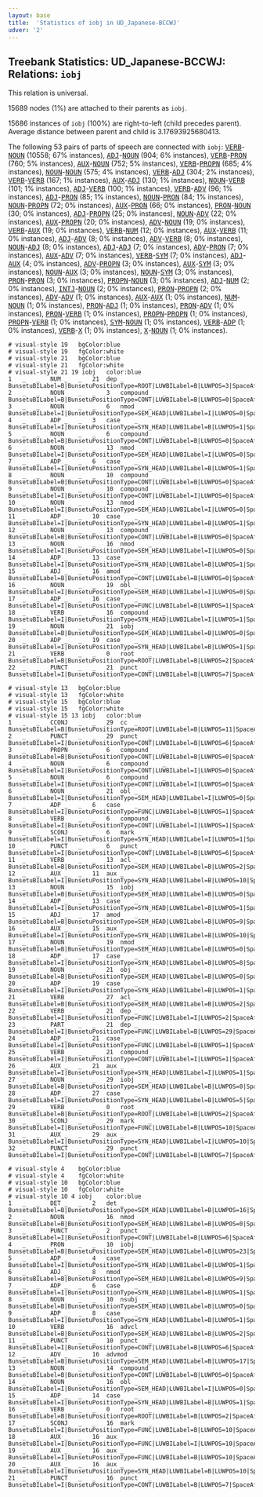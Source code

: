 ```yaml
---
layout: base
title:  'Statistics of iobj in UD_Japanese-BCCWJ'
udver: '2'
---
```


## Treebank Statistics: UD_Japanese-BCCWJ: Relations: `iobj`

This relation is universal.

15689 nodes (1%) are attached to their parents as `iobj`.

15686 instances of `iobj` (100%) are right-to-left (child precedes parent).
Average distance between parent and child is 3.17693925680413.

The following 53 pairs of parts of speech are connected with `iobj`: <tt><a href="ja_bccwj-pos-VERB.html">VERB</a></tt>-<tt><a href="ja_bccwj-pos-NOUN.html">NOUN</a></tt> (10558; 67% instances), <tt><a href="ja_bccwj-pos-ADJ.html">ADJ</a></tt>-<tt><a href="ja_bccwj-pos-NOUN.html">NOUN</a></tt> (904; 6% instances), <tt><a href="ja_bccwj-pos-VERB.html">VERB</a></tt>-<tt><a href="ja_bccwj-pos-PRON.html">PRON</a></tt> (760; 5% instances), <tt><a href="ja_bccwj-pos-AUX.html">AUX</a></tt>-<tt><a href="ja_bccwj-pos-NOUN.html">NOUN</a></tt> (752; 5% instances), <tt><a href="ja_bccwj-pos-VERB.html">VERB</a></tt>-<tt><a href="ja_bccwj-pos-PROPN.html">PROPN</a></tt> (685; 4% instances), <tt><a href="ja_bccwj-pos-NOUN.html">NOUN</a></tt>-<tt><a href="ja_bccwj-pos-NOUN.html">NOUN</a></tt> (575; 4% instances), <tt><a href="ja_bccwj-pos-VERB.html">VERB</a></tt>-<tt><a href="ja_bccwj-pos-ADJ.html">ADJ</a></tt> (304; 2% instances), <tt><a href="ja_bccwj-pos-VERB.html">VERB</a></tt>-<tt><a href="ja_bccwj-pos-VERB.html">VERB</a></tt> (167; 1% instances), <tt><a href="ja_bccwj-pos-AUX.html">AUX</a></tt>-<tt><a href="ja_bccwj-pos-ADJ.html">ADJ</a></tt> (130; 1% instances), <tt><a href="ja_bccwj-pos-NOUN.html">NOUN</a></tt>-<tt><a href="ja_bccwj-pos-VERB.html">VERB</a></tt> (101; 1% instances), <tt><a href="ja_bccwj-pos-ADJ.html">ADJ</a></tt>-<tt><a href="ja_bccwj-pos-VERB.html">VERB</a></tt> (100; 1% instances), <tt><a href="ja_bccwj-pos-VERB.html">VERB</a></tt>-<tt><a href="ja_bccwj-pos-ADV.html">ADV</a></tt> (96; 1% instances), <tt><a href="ja_bccwj-pos-ADJ.html">ADJ</a></tt>-<tt><a href="ja_bccwj-pos-PRON.html">PRON</a></tt> (85; 1% instances), <tt><a href="ja_bccwj-pos-NOUN.html">NOUN</a></tt>-<tt><a href="ja_bccwj-pos-PRON.html">PRON</a></tt> (84; 1% instances), <tt><a href="ja_bccwj-pos-NOUN.html">NOUN</a></tt>-<tt><a href="ja_bccwj-pos-PROPN.html">PROPN</a></tt> (72; 0% instances), <tt><a href="ja_bccwj-pos-AUX.html">AUX</a></tt>-<tt><a href="ja_bccwj-pos-PRON.html">PRON</a></tt> (66; 0% instances), <tt><a href="ja_bccwj-pos-PRON.html">PRON</a></tt>-<tt><a href="ja_bccwj-pos-NOUN.html">NOUN</a></tt> (30; 0% instances), <tt><a href="ja_bccwj-pos-ADJ.html">ADJ</a></tt>-<tt><a href="ja_bccwj-pos-PROPN.html">PROPN</a></tt> (25; 0% instances), <tt><a href="ja_bccwj-pos-NOUN.html">NOUN</a></tt>-<tt><a href="ja_bccwj-pos-ADV.html">ADV</a></tt> (22; 0% instances), <tt><a href="ja_bccwj-pos-AUX.html">AUX</a></tt>-<tt><a href="ja_bccwj-pos-PROPN.html">PROPN</a></tt> (20; 0% instances), <tt><a href="ja_bccwj-pos-ADV.html">ADV</a></tt>-<tt><a href="ja_bccwj-pos-NOUN.html">NOUN</a></tt> (19; 0% instances), <tt><a href="ja_bccwj-pos-VERB.html">VERB</a></tt>-<tt><a href="ja_bccwj-pos-AUX.html">AUX</a></tt> (19; 0% instances), <tt><a href="ja_bccwj-pos-VERB.html">VERB</a></tt>-<tt><a href="ja_bccwj-pos-NUM.html">NUM</a></tt> (12; 0% instances), <tt><a href="ja_bccwj-pos-AUX.html">AUX</a></tt>-<tt><a href="ja_bccwj-pos-VERB.html">VERB</a></tt> (11; 0% instances), <tt><a href="ja_bccwj-pos-ADJ.html">ADJ</a></tt>-<tt><a href="ja_bccwj-pos-ADV.html">ADV</a></tt> (8; 0% instances), <tt><a href="ja_bccwj-pos-ADV.html">ADV</a></tt>-<tt><a href="ja_bccwj-pos-VERB.html">VERB</a></tt> (8; 0% instances), <tt><a href="ja_bccwj-pos-NOUN.html">NOUN</a></tt>-<tt><a href="ja_bccwj-pos-ADJ.html">ADJ</a></tt> (8; 0% instances), <tt><a href="ja_bccwj-pos-ADJ.html">ADJ</a></tt>-<tt><a href="ja_bccwj-pos-ADJ.html">ADJ</a></tt> (7; 0% instances), <tt><a href="ja_bccwj-pos-ADV.html">ADV</a></tt>-<tt><a href="ja_bccwj-pos-PRON.html">PRON</a></tt> (7; 0% instances), <tt><a href="ja_bccwj-pos-AUX.html">AUX</a></tt>-<tt><a href="ja_bccwj-pos-ADV.html">ADV</a></tt> (7; 0% instances), <tt><a href="ja_bccwj-pos-VERB.html">VERB</a></tt>-<tt><a href="ja_bccwj-pos-SYM.html">SYM</a></tt> (7; 0% instances), <tt><a href="ja_bccwj-pos-ADJ.html">ADJ</a></tt>-<tt><a href="ja_bccwj-pos-AUX.html">AUX</a></tt> (4; 0% instances), <tt><a href="ja_bccwj-pos-ADV.html">ADV</a></tt>-<tt><a href="ja_bccwj-pos-PROPN.html">PROPN</a></tt> (3; 0% instances), <tt><a href="ja_bccwj-pos-AUX.html">AUX</a></tt>-<tt><a href="ja_bccwj-pos-SYM.html">SYM</a></tt> (3; 0% instances), <tt><a href="ja_bccwj-pos-NOUN.html">NOUN</a></tt>-<tt><a href="ja_bccwj-pos-AUX.html">AUX</a></tt> (3; 0% instances), <tt><a href="ja_bccwj-pos-NOUN.html">NOUN</a></tt>-<tt><a href="ja_bccwj-pos-SYM.html">SYM</a></tt> (3; 0% instances), <tt><a href="ja_bccwj-pos-PRON.html">PRON</a></tt>-<tt><a href="ja_bccwj-pos-PRON.html">PRON</a></tt> (3; 0% instances), <tt><a href="ja_bccwj-pos-PROPN.html">PROPN</a></tt>-<tt><a href="ja_bccwj-pos-NOUN.html">NOUN</a></tt> (3; 0% instances), <tt><a href="ja_bccwj-pos-ADJ.html">ADJ</a></tt>-<tt><a href="ja_bccwj-pos-NUM.html">NUM</a></tt> (2; 0% instances), <tt><a href="ja_bccwj-pos-INTJ.html">INTJ</a></tt>-<tt><a href="ja_bccwj-pos-NOUN.html">NOUN</a></tt> (2; 0% instances), <tt><a href="ja_bccwj-pos-PRON.html">PRON</a></tt>-<tt><a href="ja_bccwj-pos-PROPN.html">PROPN</a></tt> (2; 0% instances), <tt><a href="ja_bccwj-pos-ADV.html">ADV</a></tt>-<tt><a href="ja_bccwj-pos-ADV.html">ADV</a></tt> (1; 0% instances), <tt><a href="ja_bccwj-pos-AUX.html">AUX</a></tt>-<tt><a href="ja_bccwj-pos-AUX.html">AUX</a></tt> (1; 0% instances), <tt><a href="ja_bccwj-pos-NUM.html">NUM</a></tt>-<tt><a href="ja_bccwj-pos-NOUN.html">NOUN</a></tt> (1; 0% instances), <tt><a href="ja_bccwj-pos-PRON.html">PRON</a></tt>-<tt><a href="ja_bccwj-pos-ADJ.html">ADJ</a></tt> (1; 0% instances), <tt><a href="ja_bccwj-pos-PRON.html">PRON</a></tt>-<tt><a href="ja_bccwj-pos-ADV.html">ADV</a></tt> (1; 0% instances), <tt><a href="ja_bccwj-pos-PRON.html">PRON</a></tt>-<tt><a href="ja_bccwj-pos-VERB.html">VERB</a></tt> (1; 0% instances), <tt><a href="ja_bccwj-pos-PROPN.html">PROPN</a></tt>-<tt><a href="ja_bccwj-pos-PROPN.html">PROPN</a></tt> (1; 0% instances), <tt><a href="ja_bccwj-pos-PROPN.html">PROPN</a></tt>-<tt><a href="ja_bccwj-pos-VERB.html">VERB</a></tt> (1; 0% instances), <tt><a href="ja_bccwj-pos-SYM.html">SYM</a></tt>-<tt><a href="ja_bccwj-pos-NOUN.html">NOUN</a></tt> (1; 0% instances), <tt><a href="ja_bccwj-pos-VERB.html">VERB</a></tt>-<tt><a href="ja_bccwj-pos-ADP.html">ADP</a></tt> (1; 0% instances), <tt><a href="ja_bccwj-pos-VERB.html">VERB</a></tt>-<tt><a href="ja_bccwj-pos-X.html">X</a></tt> (1; 0% instances), <tt><a href="ja_bccwj-pos-X.html">X</a></tt>-<tt><a href="ja_bccwj-pos-NOUN.html">NOUN</a></tt> (1; 0% instances).


~~~ conllu
# visual-style 19	bgColor:blue
# visual-style 19	fgColor:white
# visual-style 21	bgColor:blue
# visual-style 21	fgColor:white
# visual-style 21 19 iobj	color:blue
1	_	_	NUM	_	_	21	dep	_	BunsetuBILabel=B|BunsetuPositionType=ROOT|LUWBILabel=B|LUWPOS=3|SpaceAfter=Yes
2	_	_	NOUN	_	_	3	compound	_	BunsetuBILabel=B|BunsetuPositionType=CONT|LUWBILabel=B|LUWPOS=0|SpaceAfter=No
3	_	_	NOUN	_	_	6	nmod	_	BunsetuBILabel=I|BunsetuPositionType=SEM_HEAD|LUWBILabel=I|LUWPOS=0|SpaceAfter=No
4	_	_	ADP	_	_	3	case	_	BunsetuBILabel=I|BunsetuPositionType=SYN_HEAD|LUWBILabel=B|LUWPOS=1|SpaceAfter=No
5	_	_	NOUN	_	_	6	compound	_	BunsetuBILabel=B|BunsetuPositionType=CONT|LUWBILabel=B|LUWPOS=0|SpaceAfter=No
6	_	_	NOUN	_	_	13	nmod	_	BunsetuBILabel=I|BunsetuPositionType=SEM_HEAD|LUWBILabel=I|LUWPOS=0|SpaceAfter=No
7	_	_	ADP	_	_	6	case	_	BunsetuBILabel=I|BunsetuPositionType=SYN_HEAD|LUWBILabel=B|LUWPOS=1|SpaceAfter=No
8	_	_	NOUN	_	_	10	compound	_	BunsetuBILabel=B|BunsetuPositionType=CONT|LUWBILabel=B|LUWPOS=0|SpaceAfter=No
9	_	_	NOUN	_	_	10	compound	_	BunsetuBILabel=I|BunsetuPositionType=CONT|LUWBILabel=I|LUWPOS=0|SpaceAfter=No
10	_	_	NOUN	_	_	13	nmod	_	BunsetuBILabel=I|BunsetuPositionType=SEM_HEAD|LUWBILabel=I|LUWPOS=0|SpaceAfter=No
11	_	_	ADP	_	_	10	case	_	BunsetuBILabel=I|BunsetuPositionType=SYN_HEAD|LUWBILabel=B|LUWPOS=1|SpaceAfter=No
12	_	_	NOUN	_	_	13	compound	_	BunsetuBILabel=B|BunsetuPositionType=CONT|LUWBILabel=B|LUWPOS=0|SpaceAfter=No
13	_	_	NOUN	_	_	16	nmod	_	BunsetuBILabel=I|BunsetuPositionType=SEM_HEAD|LUWBILabel=I|LUWPOS=0|SpaceAfter=No
14	_	_	ADP	_	_	13	case	_	BunsetuBILabel=I|BunsetuPositionType=SYN_HEAD|LUWBILabel=B|LUWPOS=1|SpaceAfter=No
15	_	_	ADJ	_	_	16	amod	_	BunsetuBILabel=B|BunsetuPositionType=CONT|LUWBILabel=B|LUWPOS=0|SpaceAfter=No
16	_	_	NOUN	_	_	19	obl	_	BunsetuBILabel=I|BunsetuPositionType=SEM_HEAD|LUWBILabel=I|LUWPOS=0|SpaceAfter=No
17	_	_	ADP	_	_	16	case	_	BunsetuBILabel=I|BunsetuPositionType=FUNC|LUWBILabel=B|LUWPOS=1|SpaceAfter=No
18	_	_	VERB	_	_	16	compound	_	BunsetuBILabel=I|BunsetuPositionType=SYN_HEAD|LUWBILabel=I|LUWPOS=1|SpaceAfter=No
19	_	_	NOUN	_	_	21	iobj	_	BunsetuBILabel=B|BunsetuPositionType=SEM_HEAD|LUWBILabel=B|LUWPOS=0|SpaceAfter=No
20	_	_	ADP	_	_	19	case	_	BunsetuBILabel=I|BunsetuPositionType=SYN_HEAD|LUWBILabel=B|LUWPOS=1|SpaceAfter=No
21	_	_	VERB	_	_	0	root	_	BunsetuBILabel=B|BunsetuPositionType=ROOT|LUWBILabel=B|LUWPOS=2|SpaceAfter=No
22	_	_	PUNCT	_	_	21	punct	_	BunsetuBILabel=I|BunsetuPositionType=CONT|LUWBILabel=B|LUWPOS=7|SpaceAfter=No

~~~


~~~ conllu
# visual-style 13	bgColor:blue
# visual-style 13	fgColor:white
# visual-style 15	bgColor:blue
# visual-style 15	fgColor:white
# visual-style 15 13 iobj	color:blue
1	_	_	CCONJ	_	_	29	cc	_	BunsetuBILabel=B|BunsetuPositionType=ROOT|LUWBILabel=B|LUWPOS=11|SpaceAfter=No
2	_	_	PUNCT	_	_	29	punct	_	BunsetuBILabel=I|BunsetuPositionType=CONT|LUWBILabel=B|LUWPOS=6|SpaceAfter=No
3	_	_	PROPN	_	_	6	compound	_	BunsetuBILabel=B|BunsetuPositionType=CONT|LUWBILabel=B|LUWPOS=0|SpaceAfter=No
4	_	_	NOUN	_	_	6	compound	_	BunsetuBILabel=I|BunsetuPositionType=CONT|LUWBILabel=I|LUWPOS=0|SpaceAfter=No
5	_	_	NOUN	_	_	6	compound	_	BunsetuBILabel=I|BunsetuPositionType=CONT|LUWBILabel=I|LUWPOS=0|SpaceAfter=No
6	_	_	NOUN	_	_	21	obl	_	BunsetuBILabel=I|BunsetuPositionType=SEM_HEAD|LUWBILabel=I|LUWPOS=0|SpaceAfter=No
7	_	_	ADP	_	_	6	case	_	BunsetuBILabel=I|BunsetuPositionType=FUNC|LUWBILabel=B|LUWPOS=1|SpaceAfter=No
8	_	_	VERB	_	_	6	compound	_	BunsetuBILabel=I|BunsetuPositionType=CONT|LUWBILabel=I|LUWPOS=1|SpaceAfter=No
9	_	_	SCONJ	_	_	6	mark	_	BunsetuBILabel=I|BunsetuPositionType=SYN_HEAD|LUWBILabel=I|LUWPOS=1|SpaceAfter=No
10	_	_	PUNCT	_	_	6	punct	_	BunsetuBILabel=I|BunsetuPositionType=CONT|LUWBILabel=B|LUWPOS=6|SpaceAfter=No
11	_	_	VERB	_	_	13	acl	_	BunsetuBILabel=B|BunsetuPositionType=SEM_HEAD|LUWBILabel=B|LUWPOS=2|SpaceAfter=No
12	_	_	AUX	_	_	11	aux	_	BunsetuBILabel=I|BunsetuPositionType=SYN_HEAD|LUWBILabel=B|LUWPOS=10|SpaceAfter=No
13	_	_	NOUN	_	_	15	iobj	_	BunsetuBILabel=B|BunsetuPositionType=SEM_HEAD|LUWBILabel=B|LUWPOS=0|SpaceAfter=No
14	_	_	ADP	_	_	13	case	_	BunsetuBILabel=I|BunsetuPositionType=SYN_HEAD|LUWBILabel=B|LUWPOS=1|SpaceAfter=No
15	_	_	ADJ	_	_	17	amod	_	BunsetuBILabel=B|BunsetuPositionType=SEM_HEAD|LUWBILabel=B|LUWPOS=9|SpaceAfter=No
16	_	_	AUX	_	_	15	aux	_	BunsetuBILabel=I|BunsetuPositionType=SYN_HEAD|LUWBILabel=B|LUWPOS=10|SpaceAfter=No
17	_	_	NOUN	_	_	19	nmod	_	BunsetuBILabel=B|BunsetuPositionType=SEM_HEAD|LUWBILabel=B|LUWPOS=0|SpaceAfter=No
18	_	_	ADP	_	_	17	case	_	BunsetuBILabel=I|BunsetuPositionType=SYN_HEAD|LUWBILabel=B|LUWPOS=8|SpaceAfter=No
19	_	_	NOUN	_	_	21	obj	_	BunsetuBILabel=B|BunsetuPositionType=SEM_HEAD|LUWBILabel=B|LUWPOS=0|SpaceAfter=No
20	_	_	ADP	_	_	19	case	_	BunsetuBILabel=I|BunsetuPositionType=SYN_HEAD|LUWBILabel=B|LUWPOS=1|SpaceAfter=No
21	_	_	VERB	_	_	27	acl	_	BunsetuBILabel=B|BunsetuPositionType=SEM_HEAD|LUWBILabel=B|LUWPOS=2|SpaceAfter=No
22	_	_	VERB	_	_	21	dep	_	BunsetuBILabel=I|BunsetuPositionType=FUNC|LUWBILabel=I|LUWPOS=2|SpaceAfter=No
23	_	_	PART	_	_	21	dep	_	BunsetuBILabel=I|BunsetuPositionType=FUNC|LUWBILabel=B|LUWPOS=29|SpaceAfter=No
24	_	_	ADP	_	_	21	case	_	BunsetuBILabel=I|BunsetuPositionType=FUNC|LUWBILabel=B|LUWPOS=1|SpaceAfter=No
25	_	_	VERB	_	_	21	compound	_	BunsetuBILabel=I|BunsetuPositionType=CONT|LUWBILabel=I|LUWPOS=1|SpaceAfter=No
26	_	_	AUX	_	_	21	aux	_	BunsetuBILabel=I|BunsetuPositionType=SYN_HEAD|LUWBILabel=I|LUWPOS=1|SpaceAfter=No
27	_	_	NOUN	_	_	29	iobj	_	BunsetuBILabel=B|BunsetuPositionType=SEM_HEAD|LUWBILabel=B|LUWPOS=0|SpaceAfter=No
28	_	_	ADP	_	_	27	case	_	BunsetuBILabel=I|BunsetuPositionType=SYN_HEAD|LUWBILabel=B|LUWPOS=5|SpaceAfter=No
29	_	_	VERB	_	_	0	root	_	BunsetuBILabel=B|BunsetuPositionType=ROOT|LUWBILabel=B|LUWPOS=2|SpaceAfter=No
30	_	_	SCONJ	_	_	29	mark	_	BunsetuBILabel=I|BunsetuPositionType=FUNC|LUWBILabel=B|LUWPOS=10|SpaceAfter=No
31	_	_	AUX	_	_	29	aux	_	BunsetuBILabel=I|BunsetuPositionType=SYN_HEAD|LUWBILabel=I|LUWPOS=10|SpaceAfter=No
32	_	_	PUNCT	_	_	29	punct	_	BunsetuBILabel=I|BunsetuPositionType=CONT|LUWBILabel=B|LUWPOS=7|SpaceAfter=No

~~~


~~~ conllu
# visual-style 4	bgColor:blue
# visual-style 4	fgColor:white
# visual-style 10	bgColor:blue
# visual-style 10	fgColor:white
# visual-style 10 4 iobj	color:blue
1	_	_	DET	_	_	2	det	_	BunsetuBILabel=B|BunsetuPositionType=SEM_HEAD|LUWBILabel=B|LUWPOS=16|SpaceAfter=No
2	_	_	NOUN	_	_	16	nmod	_	BunsetuBILabel=B|BunsetuPositionType=SEM_HEAD|LUWBILabel=B|LUWPOS=0|SpaceAfter=No
3	_	_	PUNCT	_	_	2	punct	_	BunsetuBILabel=I|BunsetuPositionType=CONT|LUWBILabel=B|LUWPOS=6|SpaceAfter=No
4	_	_	PRON	_	_	10	iobj	_	BunsetuBILabel=B|BunsetuPositionType=SEM_HEAD|LUWBILabel=B|LUWPOS=23|SpaceAfter=No
5	_	_	ADP	_	_	4	case	_	BunsetuBILabel=I|BunsetuPositionType=SYN_HEAD|LUWBILabel=B|LUWPOS=1|SpaceAfter=No
6	_	_	ADJ	_	_	8	nmod	_	BunsetuBILabel=B|BunsetuPositionType=SEM_HEAD|LUWBILabel=B|LUWPOS=9|SpaceAfter=No
7	_	_	ADP	_	_	6	case	_	BunsetuBILabel=I|BunsetuPositionType=SYN_HEAD|LUWBILabel=B|LUWPOS=1|SpaceAfter=No
8	_	_	NOUN	_	_	10	nsubj	_	BunsetuBILabel=B|BunsetuPositionType=SEM_HEAD|LUWBILabel=B|LUWPOS=0|SpaceAfter=No
9	_	_	ADP	_	_	8	case	_	BunsetuBILabel=I|BunsetuPositionType=SYN_HEAD|LUWBILabel=B|LUWPOS=1|SpaceAfter=No
10	_	_	VERB	_	_	16	advcl	_	BunsetuBILabel=B|BunsetuPositionType=SEM_HEAD|LUWBILabel=B|LUWPOS=2|SpaceAfter=No
11	_	_	PUNCT	_	_	10	punct	_	BunsetuBILabel=I|BunsetuPositionType=CONT|LUWBILabel=B|LUWPOS=6|SpaceAfter=No
12	_	_	ADV	_	_	16	advmod	_	BunsetuBILabel=B|BunsetuPositionType=SEM_HEAD|LUWBILabel=B|LUWPOS=17|SpaceAfter=No
13	_	_	NOUN	_	_	14	compound	_	BunsetuBILabel=B|BunsetuPositionType=CONT|LUWBILabel=B|LUWPOS=0|SpaceAfter=No
14	_	_	NOUN	_	_	16	obl	_	BunsetuBILabel=I|BunsetuPositionType=SEM_HEAD|LUWBILabel=I|LUWPOS=0|SpaceAfter=No
15	_	_	ADP	_	_	14	case	_	BunsetuBILabel=I|BunsetuPositionType=SYN_HEAD|LUWBILabel=B|LUWPOS=1|SpaceAfter=No
16	_	_	VERB	_	_	0	root	_	BunsetuBILabel=B|BunsetuPositionType=ROOT|LUWBILabel=B|LUWPOS=2|SpaceAfter=No
17	_	_	SCONJ	_	_	16	mark	_	BunsetuBILabel=I|BunsetuPositionType=FUNC|LUWBILabel=B|LUWPOS=10|SpaceAfter=No
18	_	_	AUX	_	_	16	aux	_	BunsetuBILabel=I|BunsetuPositionType=FUNC|LUWBILabel=I|LUWPOS=10|SpaceAfter=No
19	_	_	AUX	_	_	16	aux	_	BunsetuBILabel=I|BunsetuPositionType=FUNC|LUWBILabel=B|LUWPOS=10|SpaceAfter=No
20	_	_	AUX	_	_	16	aux	_	BunsetuBILabel=I|BunsetuPositionType=SYN_HEAD|LUWBILabel=B|LUWPOS=10|SpaceAfter=No
21	_	_	PUNCT	_	_	16	punct	_	BunsetuBILabel=I|BunsetuPositionType=CONT|LUWBILabel=B|LUWPOS=7|SpaceAfter=No

~~~


